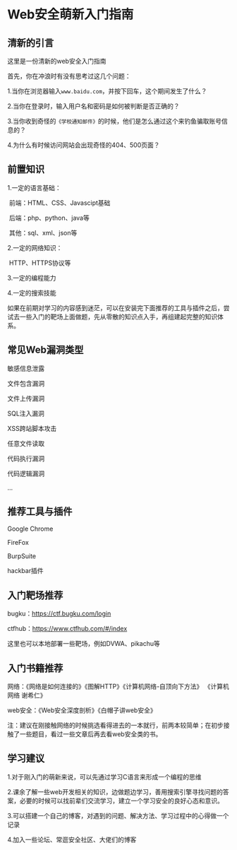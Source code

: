 # Web安全萌新入门指南

## 清新的引言

这里是一份清新的web安全入门指南

首先，你在冲浪时有没有思考过这几个问题：

1.当你在浏览器输入`www.baidu.com`，并按下回车，这个期间发生了什么？

2.当你在登录时，输入用户名和密码是如何被判断是否正确的？

3.当你收到奇怪的`《学校通知邮件》`的时候，他们是怎么通过这个来钓鱼骗取账号信息的？

4.为什么有时候访问网站会出现奇怪的404、500页面？

## 前置知识

1.一定的语言基础：

​	前端：HTML、CSS、Javascipt基础 

​	后端：php、python、java等

​	其他：sql、xml、json等

2.一定的网络知识：

​	HTTP、HTTPS协议等

3.一定的编程能力

4.一定的搜索技能



如果在前期对学习的内容感到迷茫，可以在安装完下面推荐的工具与插件之后，尝试去一些入门的靶场上面做题，先从零散的知识点入手，再组建起完整的知识体系。

## 常见Web漏洞类型

敏感信息泄露

文件包含漏洞

文件上传漏洞

SQL注入漏洞

XSS跨站脚本攻击

任意文件读取

代码执行漏洞

代码逻辑漏洞

...

## 推荐工具与插件

Google Chrome 

FireFox 

BurpSuite 

hackbar插件

## 入门靶场推荐

bugku：https://ctf.bugku.com/login

ctfhub：https://www.ctfhub.com/#/index

这里也可以本地部署一些靶场，例如DVWA、pikachu等

## 入门书籍推荐

网络：《网络是如何连接的》《图解HTTP》《计算机网络-自顶向下方法》 《计算机网络 谢希仁》

web安全：《Web安全深度剖析》《白帽子讲web安全》

注：建议在刚接触网络的时候挑选看得进去的一本就行，前两本较简单；在初步接触了一些题目，看过一些文章后再去看web安全类的书。

## 学习建议

1.对于刚入门的萌新来说，可以先通过学习C语言来形成一个编程的思维

2.课余了解一些web开发相关的知识，边做题边学习，善用搜索引擎寻找问题的答案，必要的时候可以找前辈们交流学习，建立一个学习安全的良好心态和意识。

3.可以搭建一个自己的博客，对遇到的问题、解决方法、学习过程中的心得做一个记录

4.加入一些论坛、常逛安全社区、大佬们的博客